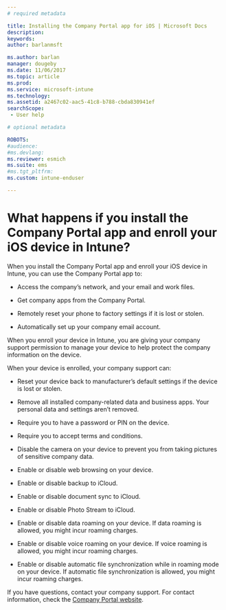```yaml
---
# required metadata

title: Installing the Company Portal app for iOS | Microsoft Docs
description:
keywords:
author: barlanmsft
ms.author: barlan
manager: dougeby
ms.date: 11/06/2017
ms.topic: article
ms.prod:
ms.service: microsoft-intune
ms.technology:
ms.assetid: a2467c02-aac5-41c8-b788-cbda830941efsearchScope: - User help

# optional metadata

ROBOTS:  
#audience:
#ms.devlang:
ms.reviewer: esmich
ms.suite: ems
#ms.tgt_pltfrm:
ms.custom: intune-enduser

---
```



# What happens if you install the Company Portal app and enroll your iOS device in Intune?

When you install the Company Portal app and enroll your iOS device in Intune, you can use the Company Portal app to:

-   Access the company’s network, and your email and work files.

-   Get company apps from the Company Portal.

-   Remotely reset your phone to factory settings if it is lost or stolen.

-   Automatically set up your company email account.

When you enroll your device in Intune, you are giving your company support permission to manage your device to help protect the company information on the device.

When your device is enrolled, your company support can:

-   Reset your device back to manufacturer’s default settings if the device is lost or stolen.

-   Remove all installed company-related data and business apps. Your personal data and settings aren’t removed.

-   Require you to have a password or PIN on the device.

-   Require you to accept terms and conditions.

-   Disable the camera on your device to prevent you from taking pictures of sensitive company data.

-   Enable or disable web browsing on your device.

-   Enable or disable backup to iCloud.

-   Enable or disable document sync to iCloud.

-   Enable or disable Photo Stream to iCloud.

-   Enable or disable data roaming on your device. If data roaming is allowed, you might incur roaming charges.

-   Enable or disable voice roaming on your device. If voice roaming is allowed, you might incur roaming charges.

-   Enable or disable automatic file synchronization while in roaming mode on your device. If automatic file synchronization is allowed, you might incur roaming charges.

If you have questions, contact your company support. For contact information, check the [Company Portal website](https://portal.manage.microsoft.com#HelpDeskDialog).
